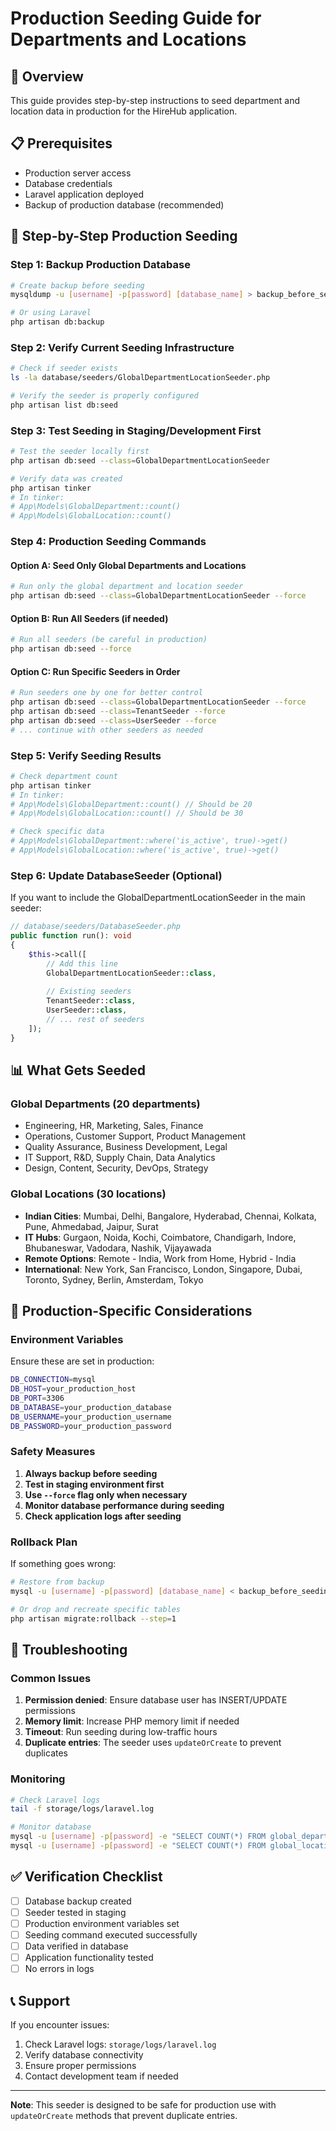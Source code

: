 # Production Seeding Guide for Departments and Locations

## 🎯 Overview
This guide provides step-by-step instructions to seed department and location data in production for the HireHub application.

## 📋 Prerequisites
- Production server access
- Database credentials
- Laravel application deployed
- Backup of production database (recommended)

## 🚀 Step-by-Step Production Seeding

### Step 1: Backup Production Database
```bash
# Create backup before seeding
mysqldump -u [username] -p[password] [database_name] > backup_before_seeding_$(date +%Y%m%d_%H%M%S).sql

# Or using Laravel
php artisan db:backup
```

### Step 2: Verify Current Seeding Infrastructure
```bash
# Check if seeder exists
ls -la database/seeders/GlobalDepartmentLocationSeeder.php

# Verify the seeder is properly configured
php artisan list db:seed
```

### Step 3: Test Seeding in Staging/Development First
```bash
# Test the seeder locally first
php artisan db:seed --class=GlobalDepartmentLocationSeeder

# Verify data was created
php artisan tinker
# In tinker:
# App\Models\GlobalDepartment::count()
# App\Models\GlobalLocation::count()
```

### Step 4: Production Seeding Commands

#### Option A: Seed Only Global Departments and Locations
```bash
# Run only the global department and location seeder
php artisan db:seed --class=GlobalDepartmentLocationSeeder --force
```

#### Option B: Run All Seeders (if needed)
```bash
# Run all seeders (be careful in production)
php artisan db:seed --force
```

#### Option C: Run Specific Seeders in Order
```bash
# Run seeders one by one for better control
php artisan db:seed --class=GlobalDepartmentLocationSeeder --force
php artisan db:seed --class=TenantSeeder --force
php artisan db:seed --class=UserSeeder --force
# ... continue with other seeders as needed
```

### Step 5: Verify Seeding Results
```bash
# Check department count
php artisan tinker
# In tinker:
# App\Models\GlobalDepartment::count() // Should be 20
# App\Models\GlobalLocation::count() // Should be 30

# Check specific data
# App\Models\GlobalDepartment::where('is_active', true)->get()
# App\Models\GlobalLocation::where('is_active', true)->get()
```

### Step 6: Update DatabaseSeeder (Optional)
If you want to include the GlobalDepartmentLocationSeeder in the main seeder:

```php
// database/seeders/DatabaseSeeder.php
public function run(): void
{
    $this->call([
        // Add this line
        GlobalDepartmentLocationSeeder::class,
        
        // Existing seeders
        TenantSeeder::class,
        UserSeeder::class,
        // ... rest of seeders
    ]);
}
```

## 📊 What Gets Seeded

### Global Departments (20 departments)
- Engineering, HR, Marketing, Sales, Finance
- Operations, Customer Support, Product Management
- Quality Assurance, Business Development, Legal
- IT Support, R&D, Supply Chain, Data Analytics
- Design, Content, Security, DevOps, Strategy

### Global Locations (30 locations)
- **Indian Cities**: Mumbai, Delhi, Bangalore, Hyderabad, Chennai, Kolkata, Pune, Ahmedabad, Jaipur, Surat
- **IT Hubs**: Gurgaon, Noida, Kochi, Coimbatore, Chandigarh, Indore, Bhubaneswar, Vadodara, Nashik, Vijayawada
- **Remote Options**: Remote - India, Work from Home, Hybrid - India
- **International**: New York, San Francisco, London, Singapore, Dubai, Toronto, Sydney, Berlin, Amsterdam, Tokyo

## 🔧 Production-Specific Considerations

### Environment Variables
Ensure these are set in production:
```bash
DB_CONNECTION=mysql
DB_HOST=your_production_host
DB_PORT=3306
DB_DATABASE=your_production_database
DB_USERNAME=your_production_username
DB_PASSWORD=your_production_password
```

### Safety Measures
1. **Always backup before seeding**
2. **Test in staging environment first**
3. **Use `--force` flag only when necessary**
4. **Monitor database performance during seeding**
5. **Check application logs after seeding**

### Rollback Plan
If something goes wrong:
```bash
# Restore from backup
mysql -u [username] -p[password] [database_name] < backup_before_seeding_YYYYMMDD_HHMMSS.sql

# Or drop and recreate specific tables
php artisan migrate:rollback --step=1
```

## 🚨 Troubleshooting

### Common Issues
1. **Permission denied**: Ensure database user has INSERT/UPDATE permissions
2. **Memory limit**: Increase PHP memory limit if needed
3. **Timeout**: Run seeding during low-traffic hours
4. **Duplicate entries**: The seeder uses `updateOrCreate` to prevent duplicates

### Monitoring
```bash
# Check Laravel logs
tail -f storage/logs/laravel.log

# Monitor database
mysql -u [username] -p[password] -e "SELECT COUNT(*) FROM global_departments;"
mysql -u [username] -p[password] -e "SELECT COUNT(*) FROM global_locations;"
```

## ✅ Verification Checklist
- [ ] Database backup created
- [ ] Seeder tested in staging
- [ ] Production environment variables set
- [ ] Seeding command executed successfully
- [ ] Data verified in database
- [ ] Application functionality tested
- [ ] No errors in logs

## 📞 Support
If you encounter issues:
1. Check Laravel logs: `storage/logs/laravel.log`
2. Verify database connectivity
3. Ensure proper permissions
4. Contact development team if needed

---
**Note**: This seeder is designed to be safe for production use with `updateOrCreate` methods that prevent duplicate entries.
